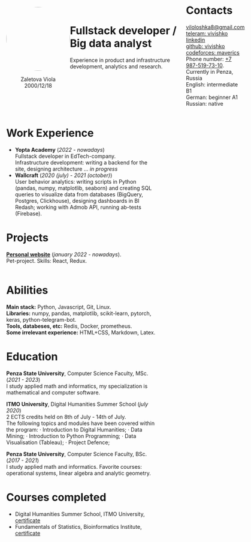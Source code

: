 <div style="margin: 40px 40px 0 40px;">
<div style="justify-content: space-around; display: flex; align-items: center;"> <div width=170px><img style="object-fit:cover; border-radius:70%; margin: 0 auto;" width=170px src="https://avatars.githubusercontent.com/u/46869700"><p style="text-align: center;">Zaletova Viola<br>2000/12/18</p></div>
<div style="padding-right: 10px;">

# Fullstack developer / Big data analyst

<p style="width: 300px; padding-bottom: 45px;">
Experience in product and infrastructure development, analytics and research. 
</p>
</div>
<div>

# Contacts

<p style="align-items: center;">

[<ins>viloloshka8@gmail.com</ins>](mailto:viloloshka8@gmail.com) <br>
[<ins>teleram: vivishko<ins>](https://t.me/vivishko) <br>
[<ins>linkedin</ins>](https://www.linkedin.com/in/violazaletova/) <br>
[<ins>github: vivishko</ins>](https://github.com/vivishko) <br>
[<ins>codeforces: maverics</ins>](https://codeforces.com/profile/maverics) <br>
Phone number: <ins>+7 987-519-73-10</ins>.<br>
Currently in Penza, Russia<br>
English: intermediate B1<br>
German: beginner A1<br>
Russian: native
</p>
</div>
</div>

<div style="justify-content: space-around; display: flex;">
<div style="padding-right: 20px;">

# Work Experience
* **Yopta Academy** (_2022 - nowadays_) <br>
Fullstack developer in EdTech-company.<br>
Infrastructure development: writing a backend for the site, designing architecture ... *in progress*
* **Wallcraft** (_2020 (july) - 2021 (october)_) <br>
User behavior analytics: writing scripts in Python (pandas, numpy, matplotlib, seaborn) and creating SQL queries to visualize data from databases (BigQuery, Postgres, Clickhouse), designing dashboards in BI Redash; working with Admob API, running ab-tests (Firebase).

# Projects

[<ins>**Personal website**</ins>](there_will_be_a_link) (_january 2022 - nowadays_). <br>
Pet-project. Skills: React, Redux. 

<div style="float:right;" width=1000px>

# Abilities

**Main stack:**  Python, Javascript, Git, Linux. <br>
**Libraries:** numpy, pandas, matplotlib, scikit-learn, pytorch, keras, python-telegram-bot. <br>
**Tools, databeses, etc:** Redis, Docker, prometheus. <br>
**Some irrelevant experience:** HTML+CSS, Markdown, Latex.

# Education

**Penza State University**, Computer Science Faculty, MSc. (_2021 - 2023_) <br>
I study applied math and informatics, my specialization is mathematical and computer software. 

**ITMO University**, Digital Humanities Summer School (_july 2020_) <br>
2 ECTS credits held on 8th of July - 14th of July. <br>
The following topics and modules have been covered within the program:
 · Introduction to Digital Humanities;
 · Data Mining;
 · Introduction to Python Programming;
 · Data Visualisation (Tableau);
 · Project Defence;

**Penza State University**, Computer Science Faculty, BSc. (_2017 - 2021_) <br>
I study applied math and informatics. Favorite courses: operational systems, linear algebra and analytic geometry.

# Courses completed
* Digital Humanities Summer School, ITMO University, [certificate](https://drive.google.com/file/d/11EFZdCrgwZfwRcGJqQTouQosnf07h-w8/view)
* Fundamentals of Statistics, Bioinformatics Institute, [certificate](https://drive.google.com/file/d/1pVBNh4TyEUcyl4WvxgtsXDpJmVsHENIz/view) 

</div></div></div>
